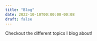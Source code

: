 ```yaml
---
title: "Blog"
date: 2022-10-10T00:00:00-00:08
draft: false
---
```

Checkout the different topics I blog about!
